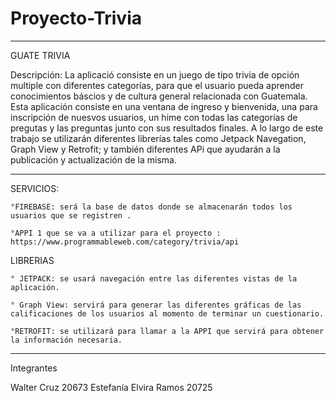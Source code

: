 # Proyecto-Trivia

------------------------------------------------------------------------------------------------------------------------------------------------------------------------
GUATE TRIVIA 

Descripción:
La aplicació consiste en un juego de tipo trivia de opción multiple con diferentes categorías, para que el usuario pueda aprender conocimientos báscios y de cultura general relacionada con Guatemala. Esta aplicación consiste en una ventana de ingreso y bienvenida, una para inscripción de nuesvos usuarios, un hime con todas las categorías de pregutas y las preguntas junto con sus resultados finales. A lo largo de este trabajo se utilizarán diferentes librerías tales como Jetpack Navegation, Graph View y Retrofit; y también diferentes APi que ayudarán a la publicación y actualización de la misma.


-------------------------------------------------------------------------------------------------------------------------------------------------------------------------
SERVICIOS:

    °FIREBASE: será la base de datos donde se almacenarán todos los usuarios que se registren .
    
    °APPI 1 que se va a utilizar para el proyecto : https://www.programmableweb.com/category/trivia/api 
    

LIBRERIAS 

    ° JETPACK: se usará navegación entre las diferentes vistas de la aplicación.
    
    ° Graph View: servirá para generar las diferentes gráficas de las calificaciones de los usuarios al momento de terminar un cuestionario.
    
    °RETROFIT: se utilizará para llamar a la APPI que servirá para obtener la información necesaria.
-------------------------------------------------------------------------------------------------------------------------------------------------------------------------
Integrantes

Walter Cruz 20673
Estefanía Elvira Ramos 20725
